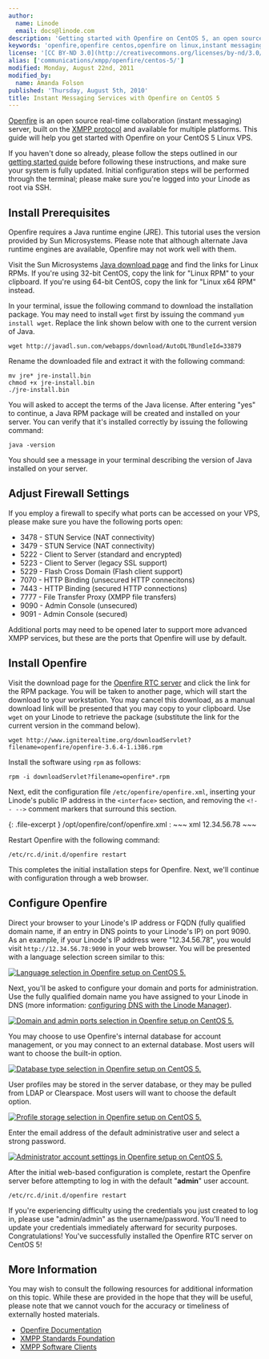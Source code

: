 ```yaml
---
author:
  name: Linode
  email: docs@linode.com
description: 'Getting started with Openfire on CentOS 5, an open source instant messaging server built on the XMPP/Jabber protocol.'
keywords: 'openfire,openfire centos,openfire on linux,instant messaging,real-time messaging,xmpp server,collaboration software,chat software,linux jabber server'
license: '[CC BY-ND 3.0](http://creativecommons.org/licenses/by-nd/3.0/us/)'
alias: ['communications/xmpp/openfire/centos-5/']
modified: Monday, August 22nd, 2011
modified_by:
  name: Amanda Folson
published: 'Thursday, August 5th, 2010'
title: Instant Messaging Services with Openfire on CentOS 5
---
```


[Openfire](http://www.igniterealtime.org/projects/openfire/) is an open source real-time collaboration (instant messaging) server, built on the [XMPP protocol](http://en.wikipedia.org/wiki/Extensible_Messaging_and_Presence_Protocol) and available for multiple platforms. This guide will help you get started with Openfire on your CentOS 5 Linux VPS.

If you haven't done so already, please follow the steps outlined in our [getting started guide](/docs/getting-started/) before following these instructions, and make sure your system is fully updated. Initial configuration steps will be performed through the terminal; please make sure you're logged into your Linode as root via SSH.

Install Prerequisites
---------------------

Openfire requires a Java runtime engine (JRE). This tutorial uses the version provided by Sun Microsystems. Please note that although alternate Java runtime engines are available, Openfire may not work well with them.

Visit the Sun Microsystems [Java download page](http://java.com/en/download/manual.jsp) and find the links for Linux RPMs. If you're using 32-bit CentOS, copy the link for "Linux RPM" to your clipboard. If you're using 64-bit CentOS, copy the link for "Linux x64 RPM" instead.

In your terminal, issue the following command to download the installation package. You may need to install `wget` first by issuing the command `yum install wget`. Replace the link shown below with one to the current version of Java.

    wget http://javadl.sun.com/webapps/download/AutoDL?BundleId=33879 

Rename the downloaded file and extract it with the following command:

    mv jre* jre-install.bin 
    chmod +x jre-install.bin 
    ./jre-install.bin 

You will asked to accept the terms of the Java license. After entering "yes" to continue, a Java RPM package will be created and installed on your server. You can verify that it's installed correctly by issuing the following command:

    java -version

You should see a message in your terminal describing the version of Java installed on your server.

Adjust Firewall Settings
------------------------

If you employ a firewall to specify what ports can be accessed on your VPS, please make sure you have the following ports open:

-   3478 - STUN Service (NAT connectivity)
-   3479 - STUN Service (NAT connectivity)
-   5222 - Client to Server (standard and encrypted)
-   5223 - Client to Server (legacy SSL support)
-   5229 - Flash Cross Domain (Flash client support)
-   7070 - HTTP Binding (unsecured HTTP connecitons)
-   7443 - HTTP Binding (secured HTTP connections)
-   7777 - File Transfer Proxy (XMPP file transfers)
-   9090 - Admin Console (unsecured)
-   9091 - Admin Console (secured)

Additional ports may need to be opened later to support more advanced XMPP services, but these are the ports that Openfire will use by default.

Install Openfire
----------------

Visit the download page for the [Openfire RTC server](http://www.igniterealtime.org/downloads/index.jsp#openfire) and click the link for the RPM package. You will be taken to another page, which will start the download to your workstation. You may cancel this download, as a manual download link will be presented that you may copy to your clipboard. Use `wget` on your Linode to retrieve the package (substitute the link for the current version in the command below).

    wget http://www.igniterealtime.org/downloadServlet?filename=openfire/openfire-3.6.4-1.i386.rpm 

Install the software using `rpm` as follows:

    rpm -i downloadServlet?filename=openfire*.rpm

Next, edit the configuration file `/etc/openfire/openfire.xml`, inserting your Linode's public IP address in the `<interface>` section, and removing the `<!-- -->` comment markers that surround this section.

{: .file-excerpt }
/opt/openfire/conf/openfire.xml
:   ~~~ xml
    <interface>12.34.56.78</interface>
    ~~~

Restart Openfire with the following command:

    /etc/rc.d/init.d/openfire restart 

This completes the initial installation steps for Openfire. Next, we'll continue with configuration through a web browser.

Configure Openfire
------------------

Direct your browser to your Linode's IP address or FQDN (fully qualified domain name, if an entry in DNS points to your Linode's IP) on port 9090. As an example, if your Linode's IP address were "12.34.56.78", you would visit `http://12.34.56.78:9090` in your web browser. You will be presented with a language selection screen similar to this:

[![Language selection in Openfire setup on CentOS 5.](/docs/assets/407-openfire-centos-5-01-language-selection.png)](/docs/assets/407-openfire-centos-5-01-language-selection.png)

Next, you'll be asked to configure your domain and ports for administration. Use the fully qualified domain name you have assigned to your Linode in DNS (more information: [configuring DNS with the Linode Manager](/docs/dns-guides/configuring-dns-with-the-linode-manager)).

[![Domain and admin ports selection in Openfire setup on CentOS 5.](/docs/assets/408-openfire-centos-5-02-domain-ports-selection.png)](/docs/assets/408-openfire-centos-5-02-domain-ports-selection.png)

You may choose to use Openfire's internal database for account management, or you may connect to an external database. Most users will want to choose the built-in option.

[![Database type selection in Openfire setup on CentOS 5.](/docs/assets/409-openfire-centos-5-03-database-selection.png)](/docs/assets/409-openfire-centos-5-03-database-selection.png)

User profiles may be stored in the server database, or they may be pulled from LDAP or Clearspace. Most users will want to choose the default option.

[![Profile storage selection in Openfire setup on CentOS 5.](/docs/assets/410-openfire-centos-5-04-profile-settings.png)](/docs/assets/410-openfire-centos-5-04-profile-settings.png)

Enter the email address of the default administrative user and select a strong password.

[![Administrator account settings in Openfire setup on CentOS 5.](/docs/assets/411-openfire-centos-5-05-admin-account-settings.png)](/docs/assets/411-openfire-centos-5-05-admin-account-settings.png)

After the initial web-based configuration is complete, restart the Openfire server before attempting to log in with the default "**admin**" user account.

    /etc/rc.d/init.d/openfire restart

If you're experiencing difficulty using the credentials you just created to log in, please use "admin/admin" as the username/password. You'll need to update your credentials immediately afterward for security purposes. Congratulations! You've successfully installed the Openfire RTC server on CentOS 5!

More Information
----------------

You may wish to consult the following resources for additional information on this topic. While these are provided in the hope that they will be useful, please note that we cannot vouch for the accuracy or timeliness of externally hosted materials.

- [Openfire Documentation](http://www.igniterealtime.org/projects/openfire/documentation.jsp)
- [XMPP Standards Foundation](http://xmpp.org/)
- [XMPP Software Clients](http://xmpp.org/software/clients.shtml)



